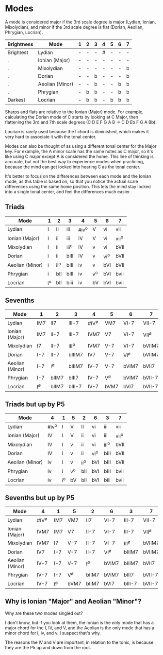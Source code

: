 Modes
=====

A mode is considered major if the 3rd scale degree is major (Lydian, Ionian, Mixolydian), and minor
if the 3rd scale degree is flat (Dorian, Aeolian, Phrygian, Locrian).

| Brightness | Mode            | 1 | 2 | 3 | 4 | 5 | 6 | 7 |
|------------|-----------------|:-:|:-:|:-:|:-:|:-:|:-:|:-:|
| Brightest  | Lydian          | - | - | - | # | - | - | - |
| .          | Ionian (Major)  | - | - | - | - | - | - | - |
| .          | Mixolydian      | - | - | - | - | - | - | b |
| .          | Dorian          | - | - | b | - | - | - | b |
| .          | Aeolian (Minor) | - | - | b | - | - | b | b |
| .          | Phrygian        | - | b | b | - | - | b | b |
| Darkest    | Locrian         | - | b | b | - | b | b | b |

Sharps and flats are relative to the Ionian (Major) mode.  For example, calculating the Dorian mode
of C starts by looking at C Major, then flattening the 3rd and 7th scale degrees (C D E F G A B
&rarr; C D Eb F G A Bb).

Locrian is rarely used because the I chord is diminished, which makes it very hard to associate it
with the tonal center.

Modes can also be thought of as using a different tonal center for the Major key.  For example, the
A minor scale has the same notes as C major, so it's like using C major except A is considered the
home.  This line of thinking is accurate, but not the best way to experience modes when practicing,
because the mind can get locked into hearing C as the tonal center.

It's better to focus on the differences between each mode and the Ionian mode, as this table is
based on, so that you notice the actual scale differences using the same home position.  This lets
the mind stay locked into a single tonal center, and feel the differences much easier.

Triads
------

| Mode            | 1             | 2              | 3               | 4               | 5             | 6              | 7               |
|-----------------|---------------|----------------|-----------------|-----------------|---------------|----------------|-----------------|
| Lydian          | I             | II             | iii             | #iv<sup>o</sup> | V             | vi             | vii             |
| Ionian (Major)  | I             | ii             | iii             | IV              | V             | vi             | vii<sup>o</sup> |
| Mixolydian      | I             | ii             | iii<sup>o</sup> | IV              | v             | vi             | bVII            |
| Dorian          | i             | ii             | bIII            | IV              | v             | vi<sup>o</sup> | bVII            |
| Aeolian (Minor) | i             | ii<sup>o</sup> | bIII            | iv              | v             | bVI            | bVII            |
| Phrygian        | i             | bII            | bIII            | iv              | v<sup>o</sup> | bVI            | bvii            |
| Locrian         | i<sup>o</sup> | bII            | biii            | iv              | bV            | bVI            | bvii            |

Sevenths
--------

| Mode            | 1                    | 2                    | 3                      | 4                      | 5                    | 6                     | 7                      |
|-----------------|----------------------|----------------------|------------------------|------------------------|----------------------|-----------------------|------------------------|
| Lydian          | IM7                  | II7                  | III-7                  | #IV<sup>&oslash;</sup> | VM7                  | VI-7                  | VII-7                  |
| Ionian (Major)  | IM7                  | II-7                 | III-7                  | IVM7                   | V7                   | VI-7                  | VII<sup>&oslash;</sup> |
| Mixolydian      | I7                   | II-7                 | III<sup>&oslash;</sup> | IVM7                   | V-7                  | VI-7                  | bVIIM7                 |
| Dorian          | I-7                  | II-7                 | bIIIM7                 | IV7                    | V-7                  | VI<sup>&oslash;</sup> | bVIIM7                 |
| Aeolian (Minor) | I-7                  | I<sup>&oslash;</sup> | bIIIM7                 | IV-7                   | V-7                  | bVIM7                 | bVII7                  |
| Phrygian        | I-7                  | bIIM7                | bIII7                  | IV-7                   | V<sup>&oslash;</sup> | bVIM7                 | bVII-7                 |
| Locrian         | I<sup>&oslash;</sup> | bIIM7                | bIII-7                 | IV-7                   | bVM7                 | bVI7                  | bVII-7                 |

Triads but up by P5
-------------------

| Mode            | 4               | 1             | 5             | 2              | 6              | 3               | 7               |
|-----------------|-----------------|---------------|---------------|----------------|----------------|-----------------|-----------------|
| Lydian          | #iv<sup>o</sup> | I             | V             | II             | vi             | iii             | vii             |
| Ionian (Major)  | IV              | I             | V             | ii             | vi             | iii             | vii<sup>o</sup> |
| Mixolydian      | IV              | I             | v             | ii             | vi             | iii<sup>o</sup> | bVII            |
| Dorian          | IV              | i             | v             | ii             | vi<sup>o</sup> | bIII            | bVII            |
| Aeolian (Minor) | iv              | i             | v             | ii<sup>o</sup> | bVI            | bIII            | bVII            |
| Phrygian        | iv              | i             | v<sup>o</sup> | bII            | bVI            | bIII            | bvii            |
| Locrian         | iv              | i<sup>o</sup> | bV            | bII            | bVI            | biii            | bvii            |

Sevenths but up by P5
---------------------

| Mode            | 4                      | 1                    | 5                    | 2                    | 6                     | 3                      | 7                      |
|-----------------|------------------------|----------------------|----------------------|----------------------|-----------------------|------------------------|------------------------|
| Lydian          | #IV<sup>&oslash;</sup> | IM7                  | VM7                  | II7                  | VI-7                  | III-7                  | VII-7                  |
| Ionian (Major)  | IVM7                   | IM7                  | V7                   | II-7                 | VI-7                  | III-7                  | VII<sup>&oslash;</sup> |
| Mixolydian      | IVM7                   | I7                   | V-7                  | II-7                 | VI-7                  | III<sup>&oslash;</sup> | bVIIM7                 |
| Dorian          | IV7                    | I-7                  | V-7                  | II-7                 | VI<sup>&oslash;</sup> | bIIIM7                 | bVIIM7                 |
| Aeolian (Minor) | IV-7                   | I-7                  | V-7                  | I<sup>&oslash;</sup> | bVIM7                 | bIIIM7                 | bVII7                  |
| Phrygian        | IV-7                   | I-7                  | V<sup>&oslash;</sup> | bIIM7                | bVIM7                 | bIII7                  | bVII-7                 |
| Locrian         | IV-7                   | I<sup>&oslash;</sup> | bVM7                 | bIIM7                | bVI7                  | bIII-7                 | bVII-7                 |


Why is Ionian "Major" and Aeolian "Minor"?
------------------------------------------

Why are these two modes singled out?

I don't know, but if you look at them, the Ionian is the only mode that has a major chord for the
I, IV, and V, and the Aeolian is the only mode that has a minor chord for i, iv, and v.  I suspect
that's why.

The reasons the IV and V are important, in relation to the tonic, is because they are the P5 up and
down from the root.
